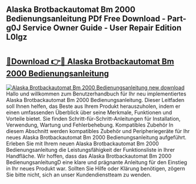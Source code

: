 ## Alaska Brotbackautomat Bm 2000 Bedienungsanleitung PDf Free Download - Part-g0J Service Owner Guide - User Repair Edition L0lgz

# <h2><a href="http://df0aumq.blite.top/?on=Alaska+Brotbackautomat+Bm+2000+Bedienungsanleitung">🔗Download 👉🔴 Alaska Brotbackautomat Bm 2000 Bedienungsanleitung</a></h2>

[![Alaska Brotbackautomat Bm 2000 Bedienungsanleitung new download](https://i.imgur.com/lujVjoI.png)](http://df0aumq.blite.top/?on=Alaska+Brotbackautomat+Bm+2000+Bedienungsanleitung)
Hallo und willkommen zum Benutzerhandbuch für Ihr neu implementiertes Alaska Brotbackautomat Bm 2000 Bedienungsanleitung. Dieser Leitfaden soll Ihnen helfen, das Beste aus Ihrem Produkt herauszuholen, indem er einen umfassenden Überblick über seine Merkmale, Funktionen und Vorteile bietet. Sie finden Schritt-für-Schritt-Anleitungen für Installation, Verwendung, Wartung und Fehlerbehebung. Kompatibles Zubehör In diesem Abschnitt werden kompatibles Zubehör und Peripheriegeräte für Ihr neues Alaska Brotbackautomat Bm 2000 Bedienungsanleitung aufgeführt. Erleben Sie mit Ihrem neuen Alaska Brotbackautomat Bm 2000 Bedienungsanleitung die Leistungsfähigkeit der Funktionsliste in Ihrer Handfläche. Wir hoffen, dass das Alaska Brotbackautomat Bm 2000 BedienungsanleitungD eine klare und prägnante Anleitung für den Einstieg in Ihr neues Produkt war. Sollten Sie Hilfe oder Klärung benötigen, zögern Sie bitte nicht, sich an unser Kundendienstteam zu wenden.
